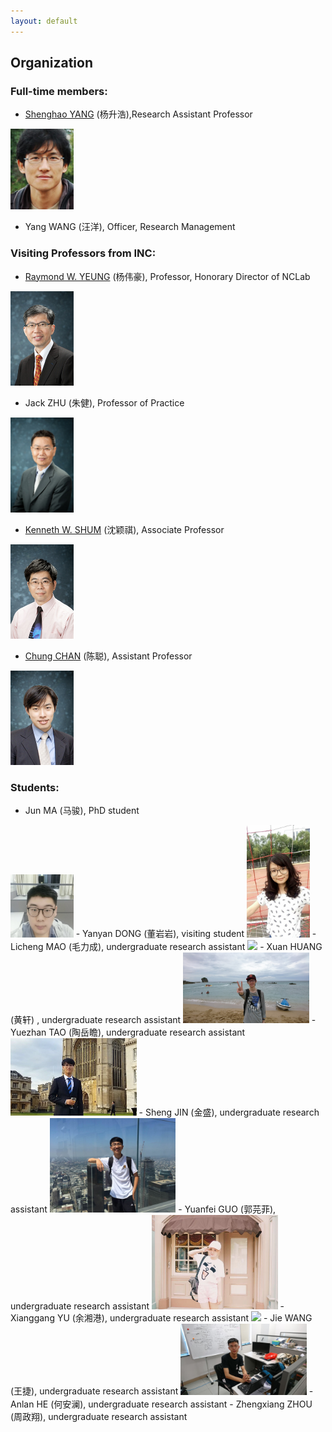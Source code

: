 ```yaml
---
layout: default
---
```


## Organization

### Full-time members:

- [Shenghao YANG](https://shhyang.github.io/) (杨升浩),Research Assistant Professor  
<img src="http://github.com/shhyang/nclab/raw/master/people/photos/image2.png" width="20%" />


- Yang WANG (汪洋), Officer, Research Management

### Visiting Professors from INC:

- [Raymond W. YEUNG](https://www.ie.cuhk.edu.hk/people/raymond.shtml) (杨伟豪), Professor, Honorary Director of NCLab  
<img src="http://github.com/shhyang/nclab/raw/master/people/photos/WechatIMG30.jpeg" width="20%" />

- Jack ZHU (朱健), Professor of Practice  
<img src="http://github.com/shhyang/nclab/raw/master/people/photos/image4.jpeg" width="20%" />

- [Kenneth W. SHUM](http://www.ie.cuhk.edu.hk/people/wkshum.shtml) (沈颖祺), Associate Professor  
<img src="http://github.com/shhyang/nclab/raw/master/people/photos/WechatIMG29.jpeg" width="20%" />

- [Chung CHAN](http://home.ie.cuhk.edu.hk/~cchan/) (陈聪), Assistant Professor  
<img src="http://github.com/shhyang/nclab/raw/master/people/photos/WechatIMG28.jpeg" width="20%" />




### Students:

- Jun MA (马骏), PhD student  
<img src="http://github.com/shhyang/nclab/raw/master/people/photos/WechatIMG16.jpeg" width="20%" />
- Yanyan DONG (董岩岩), visiting student  
<img src="http://github.com/shhyang/nclab/raw/master/people/photos/WechatIMG18.jpeg" width="20%" />
- Licheng MAO (毛力成), undergraduate research assistant  
<img src="http://github.com/shhyang/nclab/raw/master/people/photos/DSC_7397.JPG" width="40%" />
- Xuan HUANG (黄轩) , undergraduate research assistant  
<img src="http://github.com/shhyang/nclab/raw/master/people/photos/DSC_0333.JPG" width="40%" />
- Yuezhan TAO (陶岳瞻), undergraduate research assistant  
<img src="http://github.com/shhyang/nclab/raw/master/people/photos/WechatIMG14.jpeg" width="40%" />
- Sheng JIN (金盛), undergraduate research assistant  
<img src="http://github.com/shhyang/nclab/raw/master/people/photos/WechatIMG13.jpeg" width="40%" />
- Yuanfei GUO (郭芫菲), undergraduate research assistant  
<img src="http://github.com/shhyang/nclab/raw/master/people/photos/WechatIMG110.jpeg" width="40%" />
- Xianggang YU (余湘港), undergraduate research assistant  
<img src="http://github.com/shhyang/nclab/raw/master/people/photos/DSC_7389.JPG" width="40%" />
- Jie WANG (王捷), undergraduate research assistant  
<img src="http://github.com/shhyang/nclab/raw/master/people/photos/WechatIMG19.jpeg" width="40%" />
- Anlan HE (何安澜), undergraduate research assistant
- Zhengxiang ZHOU (周政翔), undergraduate research assistant  
